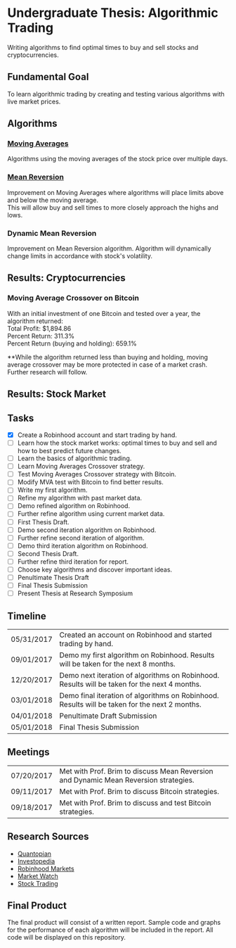 # Undergraduate Thesis: Algorithmic Trading
Writing algorithms to find optimal times to buy and sell stocks and cryptocurrencies.
## Fundamental Goal
To learn algorithmic trading by creating and testing various algorithms with live market prices.

## Algorithms
### <a href="/Moving Averages/">Moving Averages</a>
Algorithms using the moving averages of the stock price over multiple days.

### <a href="/Mean Reversion/">Mean Reversion</a>
Improvement on Moving Averages where algorithms will place limits above and below the moving average.  
This will allow buy and sell times to more closely approach the highs and lows.

### Dynamic Mean Reversion
Improvement on Mean Reversion algorithm. Algorithm will dynamically change limits in accordance with stock's volatility.

## Results: Cryptocurrencies

### Moving Average Crossover on Bitcoin
With an initial investment of one Bitcoin and tested over a year, the algorithm returned:  
Total Profit:  $1,894.86  
Percent Return:  311.3%  
Percent Return (buying and holding):  659.1%  

\*\*While the algorithm returned less than buying and holding, moving average crossover may be more protected in case of a market crash. Further research will follow.

## Results: Stock Market

## Tasks
- [x] Create a Robinhood account and start trading by hand.
- [ ] Learn how the stock market works: optimal times to buy and sell and how to best predict future changes.
- [ ] Learn the basics of algorithmic trading.
- [ ] Learn Moving Averages Crossover strategy.
- [ ] Test Moving Averages Crossover strategy with Bitcoin.
- [ ] Modify MVA test with Bitcoin to find better results.
- [ ] Write my first algorithm.
- [ ] Refine my algorithm with past market data.
- [ ] Demo refined algorithm on Robinhood.
- [ ] Further refine algorithm using current market data.
- [ ] First Thesis Draft.
- [ ] Demo second iteration algorithm on Robinhood.
- [ ] Further refine second iteration of algorithm.
- [ ] Demo third iteration algorithm on Robinhood.
- [ ] Second Thesis Draft.
- [ ] Further refine third iteration for report.
- [ ] Choose key algorithms and discover important ideas.
- [ ] Penultimate Thesis Draft
- [ ] Final Thesis Submission
- [ ] Present Thesis at Research Symposium

## Timeline

<table>
  <tr>
    <td>05/31/2017</td>
    <td>Created an account on Robinhood and started trading by hand.</td>
  </tr>
  <tr>
    <td>09/01/2017</td>
    <td>Demo my first algorithm on Robinhood. Results will be taken for the next 8 months.</td>
  </tr>
  <tr>
    <td>12/20/2017</td>
    <td>Demo next iteration of algorithms on Robinhood. Results will be taken for the next 4 months.</td>
  </tr>
  <tr>
    <td>03/01/2018</td>
    <td>Demo final iteration of algorithms on Robinhood. Results will be taken for the next 2 months.</td>
  </tr>
  <tr>
    <td>04/01/2018</td>
    <td>Penultimate Draft Submission</td>
  </tr>
  <tr>
    <td>05/01/2018</td>
    <td>Final Thesis Submission</td>
  </tr>
</table>

## Meetings

<table>
  <tr>
    <td>07/20/2017</td>
    <td>Met with Prof. Brim to discuss Mean Reversion and Dynamic Mean Reversion strategies.</td>
  </tr>
  <tr>
    <td>09/11/2017</td>
    <td>Met with Prof. Brim to discuss Bitcoin strategies.</td>
  </tr>
  <tr>
    <td>09/18/2017</td>
    <td>Met with Prof. Brim to discuss and test Bitcoin strategies.</td>
  </tr>
</table>

## Research Sources
<ul>
<li><a href="https://quantopian.com">Quantopian</a></li>
<li><a href="http://investopedia.com">Investopedia</a></li>
<li><a href="https://robinhood.com">Robinhood Markets</a></li>
<li><a href="http://marketwatch.com">Market Watch</a></li>
<li><a href="http://stocktrading.com">Stock Trading</a></li>
</ul>

## Final Product
The final product will consist of a written report. Sample code and graphs for the performance of each algorithm will
be included in the report. All code will be displayed on this repository.
